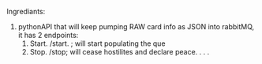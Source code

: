 Ingrediants:

1. pythonAPI that will keep pumping RAW card info as JSON into rabbitMQ, it has 2 endpoints:
    1. Start. /start. ; will start populating the que
    2. Stop. /stop; will cease hostilites and declare peace. . . .
